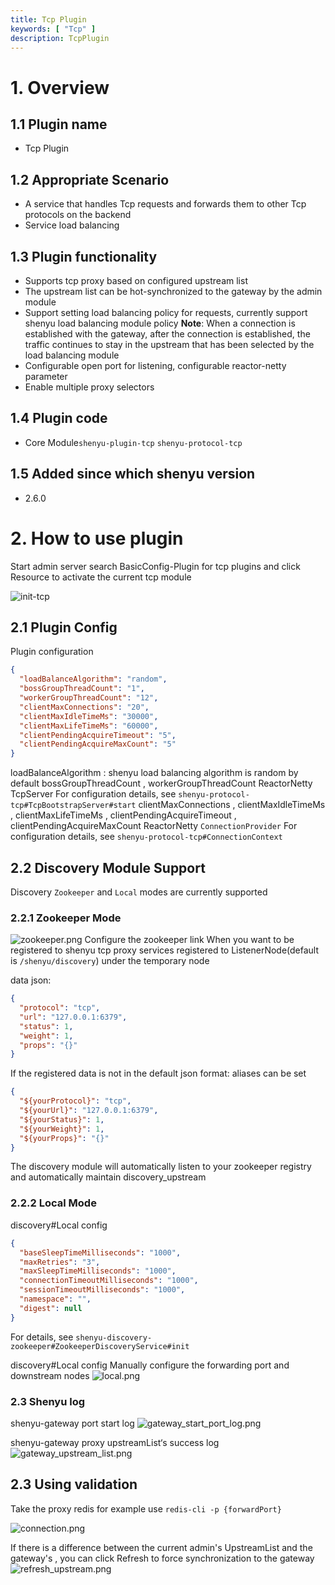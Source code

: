 ```yaml
---
title: Tcp Plugin
keywords: [ "Tcp" ]
description: TcpPlugin
---
```


# 1. Overview

## 1.1 Plugin name

- Tcp Plugin

## 1.2 Appropriate Scenario

- A service that handles Tcp requests and forwards them to other Tcp protocols on the backend
- Service load balancing

## 1.3 Plugin functionality

* Supports tcp proxy based on configured upstream list
* The upstream list can be hot-synchronized to the gateway by the admin module
* Support setting load balancing policy for requests, currently support shenyu load balancing module policy __Note__: When a connection is established with the gateway, after the connection is established, the traffic continues to stay in the upstream that has been selected by the load balancing module
* Configurable open port for listening, configurable reactor-netty parameter
* Enable multiple proxy selectors

## 1.4 Plugin code

- Core Module`shenyu-plugin-tcp` `shenyu-protocol-tcp`

## 1.5 Added since which shenyu version

- 2.6.0

# 2. How to use plugin

Start admin server search BasicConfig-Plugin for tcp plugins and click Resource to activate the current tcp module

![init-tcp](/img/shenyu/plugin/tcp/init-tcp.png)

## 2.1 Plugin Config

Plugin configuration

```json
{
  "loadBalanceAlgorithm": "random",
  "bossGroupThreadCount": "1",
  "workerGroupThreadCount": "12",
  "clientMaxConnections": "20",
  "clientMaxIdleTimeMs": "30000",
  "clientMaxLifeTimeMs": "60000",
  "clientPendingAcquireTimeout": "5",
  "clientPendingAcquireMaxCount": "5"
}
```

loadBalanceAlgorithm : shenyu load balancing algorithm is random by default
bossGroupThreadCount , workerGroupThreadCount
ReactorNetty TcpServer For configuration details, see  `shenyu-protocol-tcp#TcpBootstrapServer#start`
clientMaxConnections , clientMaxIdleTimeMs , clientMaxLifeTimeMs , clientPendingAcquireTimeout ,
clientPendingAcquireMaxCount
ReactorNetty `ConnectionProvider` For configuration details, see `shenyu-protocol-tcp#ConnectionContext`

## 2.2 Discovery Module Support

Discovery `Zookeeper` and `Local` modes are currently supported

### 2.2.1 Zookeeper Mode

![zookeeper.png](/img/shenyu/plugin/tcp/zookeeper.png)
Configure the zookeeper link
When you want to be registered to shenyu tcp proxy services registered to ListenerNode(default is `/shenyu/discovery`) under the temporary node

data json:

```json
{
  "protocol": "tcp",
  "url": "127.0.0.1:6379",
  "status": 1,
  "weight": 1,
  "props": "{}"
}
```

If the registered data is not in the default json format: aliases can be set

```json
{
  "${yourProtocol}": "tcp",
  "${yourUrl}": "127.0.0.1:6379",
  "${yourStatus}": 1,
  "${yourWeight}": 1,
  "${yourProps}": "{}"
}
```

The discovery module will automatically listen to your zookeeper registry and automatically maintain discovery_upstream



### 2.2.2 Local Mode

discovery#Local config

```json
{
  "baseSleepTimeMilliseconds": "1000",
  "maxRetries": "3",
  "maxSleepTimeMilliseconds": "1000",
  "connectionTimeoutMilliseconds": "1000",
  "sessionTimeoutMilliseconds": "1000",
  "namespace": "",
  "digest": null
}
```

For details, see `shenyu-discovery-zookeeper#ZookeeperDiscoveryService#init`

discovery#Local config
Manually configure the forwarding port and downstream nodes
![local.png](/img/shenyu/plugin/tcp/local.png)

### 2.3 Shenyu log

shenyu-gateway port start log
![gateway_start_port_log.png](/img/shenyu/plugin/tcp/gateway_start_port_log.png)

shenyu-gateway proxy upstreamList‘s success log
![gateway_upstream_list.png](/img/shenyu/plugin/tcp/gateway_upstream_list.png)

## 2.3 Using validation

Take the proxy redis for example
use `redis-cli -p {forwardPort}` 

![connection.png](/img/shenyu/plugin/tcp/redis-connection.png)

If there is a difference between the current admin's UpstreamList and the gateway's , you can click Refresh to force synchronization to the gateway
![refresh_upstream.png](/img/shenyu/plugin/tcp/refresh_upstream.png)
